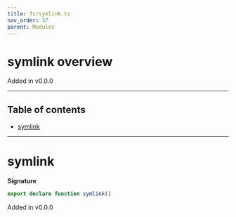 ```yaml
---
title: fs/symlink.ts
nav_order: 37
parent: Modules
---
```


# symlink overview

Added in v0.0.0

---

<h2 class="text-delta">Table of contents</h2>

- [symlink](#symlink)

---

# symlink

**Signature**

```ts
export declare function symlink()
```

Added in v0.0.0
